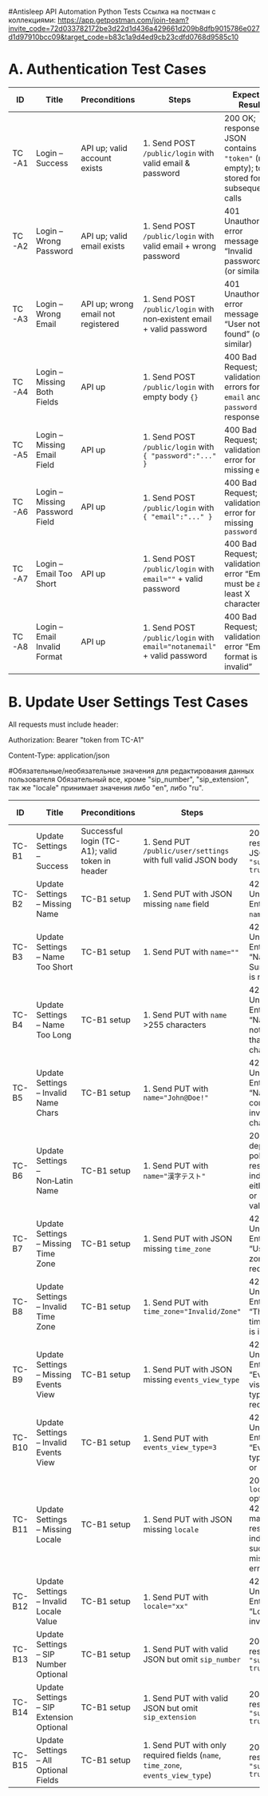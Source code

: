 #Antisleep API Automation Python Tests
Cсылка на постман с коллекциями: https://app.getpostman.com/join-team?invite_code=72d033782172be3d22d1d436a429661d209b8dfb9015786e027d1d97910bcc09&target_code=b83c1a9d4ed9cb23cdfd0768d9585c10

# A. Authentication Test Cases
| ID    | Title                          | Preconditions                      | Steps                                                                   | Expected Result                                                                         |
| ----- | ------------------------------ | ---------------------------------- | ----------------------------------------------------------------------- | --------------------------------------------------------------------------------------- |
| TC-A1 | Login – Success                | API up; valid account exists       | 1. Send POST `/public/login` with valid email & password                | 200 OK; response JSON contains `"token"` (non‐empty); token stored for subsequent calls |
| TC-A2 | Login – Wrong Password         | API up; valid email exists         | 1. Send POST `/public/login` with valid email + wrong password          | 401 Unauthorized; error message “Invalid password” (or similar)                         |
| TC-A3 | Login – Wrong Email            | API up; wrong email not registered | 1. Send POST `/public/login` with non‐existent email + valid password   | 401 Unauthorized; error message “User not found” (or similar)                           |
| TC-A4 | Login – Missing Both Fields    | API up                             | 1. Send POST `/public/login` with empty body `{}`                       | 400 Bad Request; validation errors for `email` and `password` in response               |
| TC-A5 | Login – Missing Email Field    | API up                             | 1. Send POST `/public/login` with `{ "password":"..." }`                | 400 Bad Request; validation error for missing `email`                                   |
| TC-A6 | Login – Missing Password Field | API up                             | 1. Send POST `/public/login` with `{ "email":"..." }`                   | 400 Bad Request; validation error for missing `password`                                |
| TC-A7 | Login – Email Too Short        | API up                             | 1. Send POST `/public/login` with `email=""` + valid password           | 400 Bad Request; validation error “Email must be at least X characters”                 |
| TC-A8 | Login – Email Invalid Format   | API up                             | 1. Send POST `/public/login` with `email="notanemail"` + valid password | 400 Bad Request; validation error “Email format is invalid”                             |

# B. Update User Settings Test Cases
All requests must include header:

Authorization: Bearer "token from TC-A1"

Content-Type: application/json

#Обязательные/необязательные значения для редактирования данных пользователя
Обязательный все, кроме "sip_number", "sip_extension", так же "locale" принимает значения либо "en", либо "ru".

| ID     | Title                                    | Preconditions                                   | Steps                                                                           | Expected Result                                                                                        |
| ------ | ---------------------------------------- | ----------------------------------------------- | ------------------------------------------------------------------------------- | ------------------------------------------------------------------------------------------------------ |
| TC-B1  | Update Settings – Success                | Successful login (TC-A1); valid token in header | 1. Send PUT `/public/user/settings` with full valid JSON body                   | 200 OK; response JSON `{ "success": true }`                                                            |
| TC-B2  | Update Settings – Missing Name           | TC-B1 setup                                     | 1. Send PUT with JSON missing `name` field                                      | 422 Unprocessable Entity; error for `name` required                                                    |
| TC-B3  | Update Settings – Name Too Short         | TC-B1 setup                                     | 1. Send PUT with `name=""`                                                      | 422 Unprocessable Entity; error “Name and Surname field is required”                                   |
| TC-B4  | Update Settings – Name Too Long          | TC-B1 setup                                     | 1. Send PUT with `name` >255 characters                                         | 422 Unprocessable Entity; error “Name may not be greater than 255 characters”                          |
| TC-B5  | Update Settings – Invalid Name Chars     | TC-B1 setup                                     | 1. Send PUT with `name="John@Doe!"`                                             | 422 Unprocessable Entity; error “Name contains invalid characters”                                     |
| TC-B6  | Update Settings – Non‑Latin Name         | TC-B1 setup                                     | 1. Send PUT with `name="漢字テスト"`                                                 | 200 OK *or* 422 depending on policy; response indicates either success or proper validation error      |
| TC-B7  | Update Settings – Missing Time Zone      | TC-B1 setup                                     | 1. Send PUT with JSON missing `time_zone`                                       | 422 Unprocessable Entity; error “User’s time zone field is required”                                   |
| TC-B8  | Update Settings – Invalid Time Zone      | TC-B1 setup                                     | 1. Send PUT with `time_zone="Invalid/Zone"`                                     | 422 Unprocessable Entity; error “The User’s time zone field is invalid”                                |
| TC-B9  | Update Settings – Missing Events View    | TC-B1 setup                                     | 1. Send PUT with JSON missing `events_view_type`                                | 422 Unprocessable Entity; error “Events list visualization type field is required”                     |
| TC-B10 | Update Settings – Invalid Events View    | TC-B1 setup                                     | 1. Send PUT with `events_view_type=3`                                           | 422 Unprocessable Entity; error “Events view type must be 1 or 2”                                      |
| TC-B11 | Update Settings – Missing Locale         | TC-B1 setup                                     | 1. Send PUT with JSON missing `locale`                                          | 200 OK (if `locale` optional) *or* 422 if mandatory; response indicates success or missing‐field error |
| TC-B12 | Update Settings – Invalid Locale Value   | TC-B1 setup                                     | 1. Send PUT with `locale="xx"`                                                  | 422 Unprocessable Entity; error “Locale is invalid”                                                    |
| TC-B13 | Update Settings – SIP Number Optional    | TC-B1 setup                                     | 1. Send PUT with valid JSON but omit `sip_number`                               | 200 OK; response `{ "success": true }`                                                                 |
| TC-B14 | Update Settings – SIP Extension Optional | TC-B1 setup                                     | 1. Send PUT with valid JSON but omit `sip_extension`                            | 200 OK; response `{ "success": true }`                                                                 |
| TC-B15 | Update Settings – All Optional Fields    | TC-B1 setup                                     | 1. Send PUT with only required fields (`name`, `time_zone`, `events_view_type`) | 200 OK; response `{ "success": true }`                                                                 |
